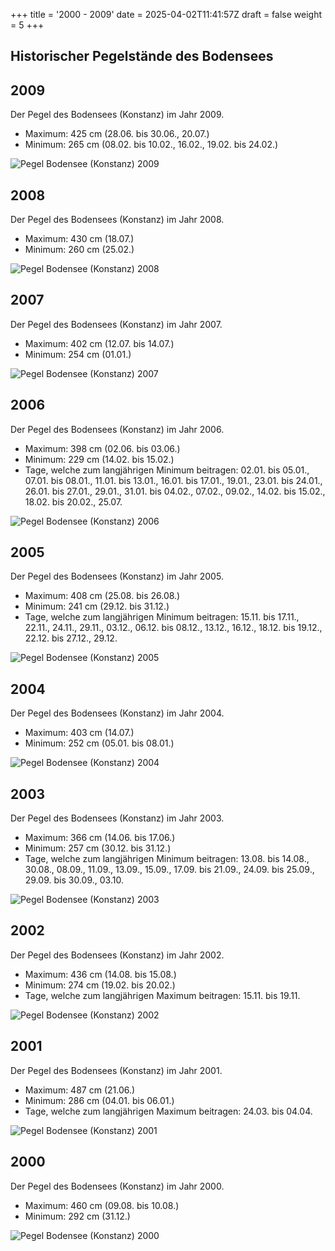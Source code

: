 +++
title = '2000 - 2009'
date = 2025-04-02T11:41:57Z
draft = false
weight = 5
+++

## Historischer Pegelstände des Bodensees

## 2009

Der Pegel des Bodensees (Konstanz) im Jahr 2009.

- Maximum: 425 cm (28.06. bis 30.06., 20.07.)
- Minimum: 265 cm (08.02. bis 10.02., 16.02., 19.02. bis 24.02.)

![Pegel Bodensee (Konstanz) 2009](/images/DE/graphs_historic/longterm_DE_2009.png)

## 2008

Der Pegel des Bodensees (Konstanz) im Jahr 2008.

- Maximum: 430 cm (18.07.)
- Minimum: 260 cm (25.02.)

![Pegel Bodensee (Konstanz) 2008](/images/DE/graphs_historic/longterm_DE_2008.png)

## 2007

Der Pegel des Bodensees (Konstanz) im Jahr 2007.

- Maximum: 402 cm (12.07. bis 14.07.)
- Minimum: 254 cm (01.01.)

![Pegel Bodensee (Konstanz) 2007](/images/DE/graphs_historic/longterm_DE_2007.png)

## 2006

Der Pegel des Bodensees (Konstanz) im Jahr 2006.

- Maximum: 398 cm (02.06. bis 03.06.)
- Minimum: 229 cm (14.02. bis 15.02.)
- Tage, welche zum langjährigen Minimum beitragen: 02.01. bis 05.01., 07.01. bis 08.01., 11.01. bis 13.01., 16.01. bis 17.01., 19.01., 23.01. bis 24.01., 26.01. bis 27.01., 29.01., 31.01. bis 04.02., 07.02., 09.02., 14.02. bis 15.02., 18.02. bis 20.02., 25.07.

![Pegel Bodensee (Konstanz) 2006](/images/DE/graphs_historic/longterm_DE_2006.png)

## 2005

Der Pegel des Bodensees (Konstanz) im Jahr 2005.

- Maximum: 408 cm (25.08. bis 26.08.)
- Minimum: 241 cm (29.12. bis 31.12.)
- Tage, welche zum langjährigen Minimum beitragen: 15.11. bis 17.11., 22.11., 24.11., 29.11., 03.12., 06.12. bis 08.12., 13.12., 16.12., 18.12. bis 19.12., 22.12. bis 27.12., 29.12.

![Pegel Bodensee (Konstanz) 2005](/images/DE/graphs_historic/longterm_DE_2005.png)

## 2004

Der Pegel des Bodensees (Konstanz) im Jahr 2004.

- Maximum: 403 cm (14.07.)
- Minimum: 252 cm (05.01. bis 08.01.)

![Pegel Bodensee (Konstanz) 2004](/images/DE/graphs_historic/longterm_DE_2004.png)

## 2003

Der Pegel des Bodensees (Konstanz) im Jahr 2003.

- Maximum: 366 cm (14.06. bis 17.06.)
- Minimum: 257 cm (30.12. bis 31.12.)
- Tage, welche zum langjährigen Minimum beitragen: 13.08. bis 14.08., 30.08., 08.09., 11.09., 13.09., 15.09., 17.09. bis 21.09., 24.09. bis 25.09., 29.09. bis 30.09., 03.10.

![Pegel Bodensee (Konstanz) 2003](/images/DE/graphs_historic/longterm_DE_2003.png)

## 2002

Der Pegel des Bodensees (Konstanz) im Jahr 2002.

- Maximum: 436 cm (14.08. bis 15.08.)
- Minimum: 274 cm (19.02. bis 20.02.)
- Tage, welche zum langjährigen Maximum beitragen: 15.11. bis 19.11.

![Pegel Bodensee (Konstanz) 2002](/images/DE/graphs_historic/longterm_DE_2002.png)

## 2001

Der Pegel des Bodensees (Konstanz) im Jahr 2001.

- Maximum: 487 cm (21.06.)
- Minimum: 286 cm (04.01. bis 06.01.)
- Tage, welche zum langjährigen Maximum beitragen: 24.03. bis 04.04.

![Pegel Bodensee (Konstanz) 2001](/images/DE/graphs_historic/longterm_DE_2001.png)

## 2000

Der Pegel des Bodensees (Konstanz) im Jahr 2000.

- Maximum: 460 cm (09.08. bis 10.08.)
- Minimum: 292 cm (31.12.)

![Pegel Bodensee (Konstanz) 2000](/images/DE/graphs_historic/longterm_DE_2000.png)


